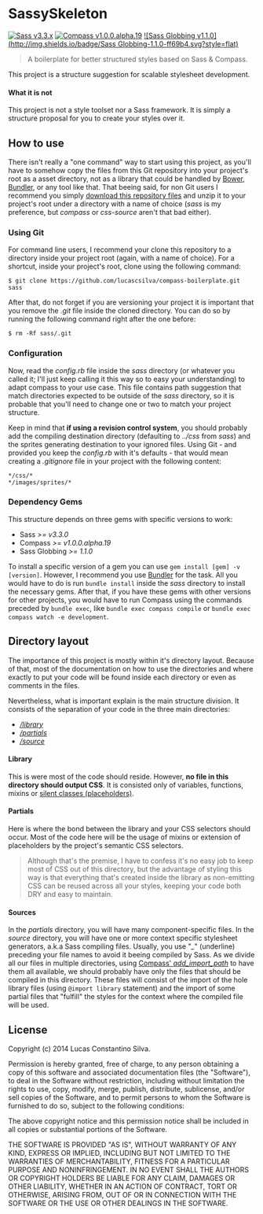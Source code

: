 # SassySkeleton

[![Sass v3.3.x](http://img.shields.io/badge/Sass-3.3.x-ff69b4.svg?style=flat)](https://github.com/sass/sass) [![Compass v1.0.0.alpha.19](http://img.shields.io/badge/Compass-1.0.0.alpha.19-red.svg?style=flat)](https://github.com/chriseppstein/compass) [![Sass Globbing v1.1.0](http://img.shields.io/badge/Sass Globbing-1.1.0-ff69b4.svg?style=flat)](https://github.com/chriseppstein/sass-globbing)

> A boilerplate for better structured styles based on Sass & Compass.

This project is a structure suggestion for scalable stylesheet development.

#### What it is not

This project is not a style toolset nor a Sass framework. It is simply a structure proposal for you to create your styles over it.


## How to use

There isn't really a "one command" way to start using this project, as you'll have to somehow copy the files from this Git repository into your project's root as a asset directory, not as a library that could be handled by [Bower](http://bower.io/), [Bundler](http://bundler.io/), or any tool like that. That beeing said, for non Git users I recommend you simply [download this repository files](https://github.com/lucasconstantino/SassySkeleton/archive/master.zip) and unzip it to your project's root under a directory with a name of choice (*sass* is my preference, but *compass* or *css-source* aren't that bad either).

### Using Git

For command line users, I recommend your clone this repository to a directory inside your project root (again, with a name of choice). For a shortcut, inside your project's root, clone using the following command:

    $ git clone https://github.com/lucascsilva/compass-boilerplate.git sass

After that, do not forget if you are versioning your project it is important that you remove the *.git* file inside the cloned directory. You can do so by running the following command right after the one before:

    $ rm -Rf sass/.git     

### Configuration

Now, read the *config.rb* file inside the *sass* directory (or whatever you called it; I'll just keep calling it this way so to easy your understanding) to adapt compass to your use case. This file contains path suggestion that match directories expected to be outside of the *sass* directory, so it is probable that you'll need to change one or two to match your project structure.

Keep in mind that **if using a revision control system**, you should probably add the compiling destination directory (defaulting to *../css* from *sass*) and the sprites generating destination to your ignored files. Using Git - and provided you keep the *config.rb* with it's defaults - that would mean creating a *.gitignore* file in your project with the following content:

    */css/*
    */images/sprites/*

### Dependency Gems

This structure depends on three gems with specific versions to work:

* Sass *>= v3.3.0*
* Compass *>= v1.0.0.alpha.19*
* Sass Globbing *>= 1.1.0*

To install a specific version of a gem you can use ```gem install [gem] -v [version]```. However, I recommend you use [Bundler](http://bundler.io/) for the task. All you would have to do is run ```bundle install``` inside the *sass* directory to install the necessary gems. After that, if you have these gems with other versions for other projects, you would have to run Compass using the commands preceded by ```bundle exec```, like ```bundle exec compass compile``` or ```bundle exec compass watch -e development```.


## Directory layout

The importance of this project is mostly within it's directory layout. Because of that, most of the documentation on how to use the directories and where exactly to put your code will be found inside each directory or even as comments in the files.

Nevertheless, what is important explain is the main structure division. It consists of the separation of your code in the three main directories:

* [*/library*](https://github.com/lucasconstantino/SassySkeleton/tree/master/library)
* [*/partials*](https://github.com/lucasconstantino/SassySkeleton/tree/master/partials)
* [*/source*](https://github.com/lucasconstantino/SassySkeleton/tree/master/source)

#### Library

This is were most of the code should reside. However, **no file in this directory should output CSS**. It is consisted only of variables, functions, mixins or [silent classes (placeholders)](http://thesassway.com/intermediate/understanding-placeholder-selectors).

#### Partials

Here is where the bond between the library and your CSS selectors should occur. Most of the code here will be the usage of mixins or extension of placeholders by the project's semantic CSS selectors.

> Although that's the premise, I have to confess it's no easy job to keep most of CSS out of this directory, but the advantage of styling this way is that everything that's created inside the library as non-emitting CSS can be reused across all your styles, keeping your code both DRY and easy to maintain.

#### Sources

In the *partials* directory, you will have many component-specific files. In the *source* directory, you will have one or more context specific stylesheet generators, a.k.a Sass compiling files. Usually, you use "*_*" (underline) preceding your file names to avoid it beeing compiled by Sass. As we divide all our files in multiple directories, using [Compass' *add_import_path*](http://compass-style.org/help/tutorials/configuration-reference/) to have them all available, we should probably have only the files that should be compiled in this directory. These files will consist of the import of the hole library files (using ```@import library``` statement) and the import of some partial files that "fulfill" the styles for the context where the compiled file will be used.

## License

Copyright (c) 2014 Lucas Constantino Silva.

Permission is hereby granted, free of charge, to any person obtaining
a copy of this software and associated documentation files (the
"Software"), to deal in the Software without restriction, including
without limitation the rights to use, copy, modify, merge, publish,
distribute, sublicense, and/or sell copies of the Software, and to
permit persons to whom the Software is furnished to do so, subject to
the following conditions:

The above copyright notice and this permission notice shall be
included in all copies or substantial portions of the Software.

THE SOFTWARE IS PROVIDED "AS IS", WITHOUT WARRANTY OF ANY KIND,
EXPRESS OR IMPLIED, INCLUDING BUT NOT LIMITED TO THE WARRANTIES OF
MERCHANTABILITY, FITNESS FOR A PARTICULAR PURPOSE AND
NONINFRINGEMENT. IN NO EVENT SHALL THE AUTHORS OR COPYRIGHT HOLDERS BE
LIABLE FOR ANY CLAIM, DAMAGES OR OTHER LIABILITY, WHETHER IN AN ACTION
OF CONTRACT, TORT OR OTHERWISE, ARISING FROM, OUT OF OR IN CONNECTION
WITH THE SOFTWARE OR THE USE OR OTHER DEALINGS IN THE SOFTWARE.
